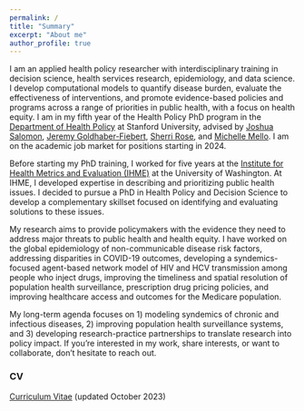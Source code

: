 ```yaml
---
permalink: /
title: "Summary"
excerpt: "About me"
author_profile: true
---
```


I am an applied health policy researcher with interdisciplinary training in decision science, health services research, epidemiology, and data science. I develop computational models to quantify disease burden, evaluate the effectiveness of interventions, and promote evidence-based policies and programs across a range of priorities in public health, with a focus on health equity. I am in my fifth year of the Health Policy PhD program in the [Department of Health Policy](https://healthpolicy.fsi.stanford.edu/) at Stanford University, advised by [Joshua Salomon](https://healthpolicy.fsi.stanford.edu/people/joshua-salomon), [Jeremy Goldhaber-Fiebert](https://healthpolicy.fsi.stanford.edu/people/jeremy_goldhaberfiebert), [Sherri Rose](http://drsherrirose.org/), and [Michelle Mello](https://law.stanford.edu/directory/michelle-m-mello/). I am on the academic job market for positions starting in 2024.

Before starting my PhD training, I worked for five years at the [Institute for Health Metrics and Evaluation (IHME)](https://www.healthdata.org/) at the University of Washington. At IHME, I developed expertise in describing and prioritizing public health issues. I decided to pursue a PhD in Health Policy and Decision Science to develop a complementary skillset focused on identifying and evaluating solutions to these issues.

My research aims to provide policymakers with the evidence they need to address major threats to public health and health equity. I have worked on the global epidemiology of non-communicable disease risk factors, addressing disparities in COVID-19 outcomes, developing a syndemics-focused agent-based network model of HIV and HCV transmission among people who inject drugs, improving the timeliness and spatial resolution of population health surveillance, prescription drug pricing policies, and improving healthcare access and outcomes for the Medicare population.

My long-term agenda focuses on 1) modeling syndemics of chronic and infectious diseases, 2) improving population health surveillance systems, and 3) developing research-practice partnerships to translate research into policy impact. If you’re interested in my work, share interests, or want to collaborate, don’t hesitate to reach out.

### CV
[Curriculum Vitae](/files/Reitsma_CV_Oct23.pdf) (updated October 2023)
